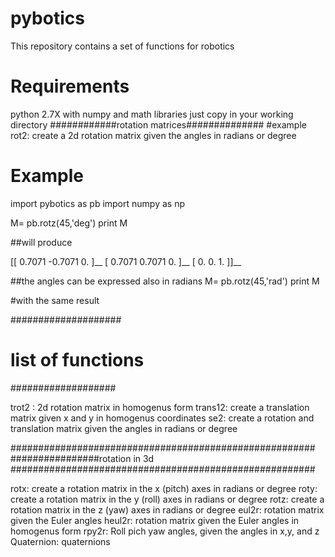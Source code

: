 # pybotics
This repository contains a set of functions for robotics

# Requirements
python 2.7X with numpy and math libraries
just copy in your working directory
############rotation matrices##############
#example
rot2: create a 2d rotation  matrix given the angles in radians or degree  

# Example
import pybotics as pb
import numpy as np

M= pb.rotz(45,'deg')
print M

##will produce

  [[ 0.7071 -0.7071  0.    ]__
  [ 0.7071  0.7071  0.    ]__
  [ 0.      0.      1.    ]]__

##the angles can be expressed also in radians
M= pb.rotz(45,'rad')
print M

#with the same result

####################
# list of functions
###################

trot2 : 2d rotation matrix in homogenus form
trans12: create a translation matrix given  x and y in homogenus coordinates
se2:   create a rotation and translation matrix given the angles in radians or degree


#######################################################
################rotation in 3d
#######################################################

rotx:   create a rotation  matrix in the x (pitch) axes in radians or degree
roty:   create a rotation  matrix in the y (roll) axes in radians or degree
rotz:   create a rotation  matrix in the z (yaw) axes in radians or degree
eul2r:  rotation matrix given the Euler angles
heul2r: rotation matrix given the Euler angles  in homogenus form
rpy2r:  Roll pich yaw angles, given the angles in x,y, and z
Quaternion:  quaternions


